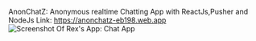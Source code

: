 AnonChatZ: Anonymous realtime Chatting App with ReactJs,Pusher and NodeJs
Link: https://anonchatz-eb198.web.app
![Screenshot Of Rex's App: Chat App](https://i.imgur.com/LgMnB7T.png)
